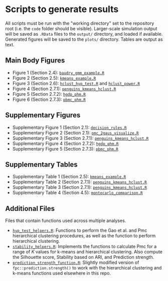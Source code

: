 # Scripts to generate results

All scripts must be run with the "working directory" set to the repository root (i.e. the `code` folder should be visible). Larger-scale simulation output will be saved as `.RData` files to the `output/` directory, and loaded if available. Generated figures will be saved to the `plots/` directory. Tables are output as text.

## Main Body Figures

- Figure 1 (Section 2.4): [`baudry_gmm_example.R`](baudry_gmm_example.R)
- Figure 2 (Section 2.5): [`kmeans_example.R`](kmeans_example.R)
- Figure 3 (Section 2.6): [`hclust_hyp_test.R`](hclust_hyp_test.R) and [`hclust_power.R`](hclust_power.R)
- Figure 4 (Section 2.7.1): [`penguins_kmeans_hclust.R`](penguins_kmeans_hclust.R)
- Figure 5 (Section 2.7.2): [`hgdp_phm.R`](hgdp_phm.R)
- Figure 6 (Section 2.7.3): [`pbmc_phm.R`](pbmc_phm.R)

## Supplementary Figures

- Supplementary Figure 1 (Section 2.1): [`decision_rules.R`](decision_rules.R)
- Supplementary Figure 2 (Section 2.1): [`pmc_2gaus_visualize.R`](pmc_2gaus_visualize.R)
- Supplementary Figure 3 (Section 2.7.1): [`penguins_kmeans_hclust.R`](penguins_kmeans_hclust.R)
- Supplementary Figure 4 (Section 2.7.2): [`hgdp_phm.R`](hgdp_phm.R)
- Supplementary Figure 5 (Section 2.7.3): [`pbmc_phm.R`](pbmc_phm.R)

## Supplementary Tables

- Supplementary Table 1 (Section 2.5): [`kmeans_example.R`](kmeans_example.R)
- Supplementary Table 2 (Section 2.7.1): [`penguins_kmeans_hclust.R`](penguins_kmeans_hclust.R)
- Supplementary Table 3 (Section 2.7.1): [`penguins_kmeans_hclust.R`](penguins_kmeans_hclust.R)
- Supplementary Table 4 (Section 4.5): [`montecarlo_comparison.R`](montecarlo_comparison.R)

## Additional Files

Files that contain functions used across multiple analyses.

- [`hyp_test_helpers.R`](hyp_test_helpers.R): Functions to perform the Gao et al. and Pmc hierarchical clustering procedures, as well as the function to perform hierarchical clustering.
- [`stability_helpers.R`](stability_helpers.R): Implements the functions to calculate Pmc for a range of *K* values for k-means and hierarchical clustering. Also compute the Silhouette score, Stability based on ARI, and Prediction strength.
- [`prediction_strength_function.R`](prediction_strength_function.R): Slightly modified version of `fpc::prediction.strength()` to work with the hierarchical clustering and k-means functions used elsewhere in this repo.
